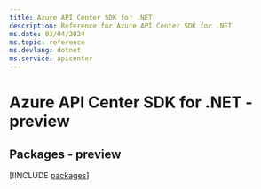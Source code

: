 ```yaml
---
title: Azure API Center SDK for .NET
description: Reference for Azure API Center SDK for .NET
ms.date: 03/04/2024
ms.topic: reference
ms.devlang: dotnet
ms.service: apicenter
---
```

# Azure API Center SDK for .NET - preview
## Packages - preview
[!INCLUDE [packages](api-center-index.md)]